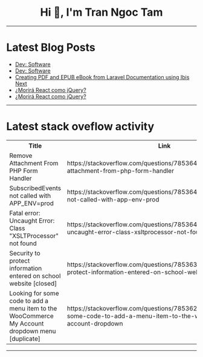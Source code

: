 <h1 align="center">Hi 👋, I'm Tran Ngoc Tam</h1>

---

# Latest Blog Posts 
<!-- BLOG-POST-LIST:START -->
- [Dev: Software](https://dev.to/r4nd3l/dev-software-3bh1)
- [Dev: Software](https://dev.to/r4nd3l/dev-software-3pmh)
- [Creating PDF and EPUB eBook from Laravel Documentation using Ibis Next](https://dev.to/robertobutti/creating-pdf-and-epub-ebook-from-laravel-documentation-using-ibis-next-3bgc)
- [¿Morirá React como jQuery?](https://dev.to/gfouz/morira-react-como-jquery-13bl)
- [¿Morirá React como jQuery?](https://dev.to/gfouz/morira-react-como-jquery-31ce)
<!-- BLOG-POST-LIST:END -->

---

# Latest stack oveflow activity
<table>
  <tr><th>Title</th><th>Link</th></tr>
  <!-- STACKOVERFLOW:START --><tr><td>Remove Attachment From PHP Form Handler</td><td>https://stackoverflow.com/questions/78536486/remove-attachment-from-php-form-handler</td></tr><tr><td>SubscribedEvents not called with APP_ENV=prod</td><td>https://stackoverflow.com/questions/78536483/subscribedevents-not-called-with-app-env-prod</td></tr><tr><td>Fatal error: Uncaught Error: Class &quot;XSLTProcessor&quot; not found</td><td>https://stackoverflow.com/questions/78536410/fatal-error-uncaught-error-class-xsltprocessor-not-found</td></tr><tr><td>Security to protect information entered on school website [closed]</td><td>https://stackoverflow.com/questions/78536319/security-to-protect-information-entered-on-school-website</td></tr><tr><td>Looking for some code to add a menu item to the WooCommerce My Account dropdown menu [duplicate]</td><td>https://stackoverflow.com/questions/78536279/looking-for-some-code-to-add-a-menu-item-to-the-woocommerce-my-account-dropdown</td></tr><!-- STACKOVERFLOW:END -->
</table>

---


